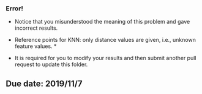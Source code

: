### Error! ###
- Notice that you misunderstood the meaning of this problem and gave incorrect results.
* Reference points for KNN: only distance values are given, i.e., unknown feature values. *
- It is required for you to modify your results and then submit another pull request to update this folder.
## Due date: 2019/11/7 ##
